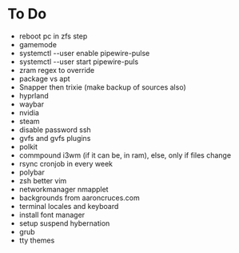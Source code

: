 # To Do
- reboot pc in zfs step
- gamemode
- systemctl --user enable pipewire-pulse
- systemctl --user start pipewire-puls
- zram regex to override
- package vs apt
- Snapper then trixie (make backup of sources also)
- hyprland
- waybar
- nvidia
- steam
- disable password ssh
- gvfs and gvfs plugins
- polkit
- commpound i3wm (if it can be, in ram), else, only if files change
- rsync cronjob in every week
- polybar
- zsh better vim 
- networkmanager nmapplet
- backgrounds from aaroncruces.com
- terminal locales and keyboard
- install font manager
- setup suspend hybernation
- grub 
- tty themes
